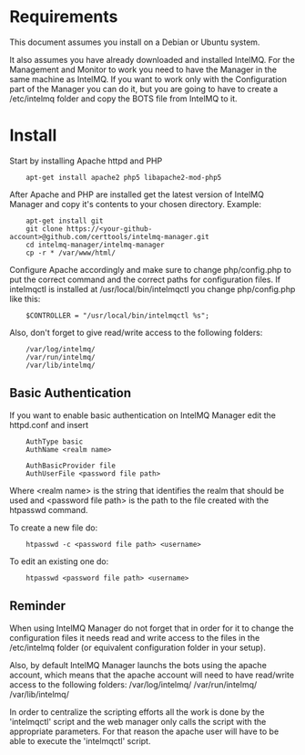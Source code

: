 # Requirements

This document assumes you install on a Debian or Ubuntu system. 

It also assumes you have already downloaded and installed IntelMQ. For the Management and Monitor to work you need to have the Manager in the same machine as IntelMQ. If you want to work only with the Configuration part of the Manager you can do it, but you are going to have to create a /etc/intelmq folder and copy the BOTS file from IntelMQ to it.

# Install

Start by installing Apache httpd and PHP

```
    apt-get install apache2 php5 libapache2-mod-php5
```

After Apache and PHP are installed get the latest version of IntelMQ Manager and copy it's contents to your chosen directory. Example:

```
    apt-get install git
    git clone https://<your-github-account>@github.com/certtools/intelmq-manager.git
    cd intelmq-manager/intelmq-manager
    cp -r * /var/www/html/
```

Configure Apache accordingly and make sure to change php/config.php to put the correct command and the correct paths for configuration files. If intelmqctl is installed at /usr/local/bin/intelmqctl you change php/config.php like this:

```
    $CONTROLLER = "/usr/local/bin/intelmqctl %s";
```

Also, don't forget to give read/write access to the following folders:

```
    /var/log/intelmq/
    /var/run/intelmq/
    /var/lib/intelmq/
```

## Basic Authentication

If you want to enable basic authentication on IntelMQ Manager edit the httpd.conf and insert 

```
    AuthType basic 
    AuthName <realm name>

    AuthBasicProvider file
    AuthUserFile <password file path>
```

Where &lt;realm name&gt; is the string that identifies the realm that should be used and &lt;password file path&gt; is the path to the file created with the htpasswd command.

To create a new file do:

```
    htpasswd -c <password file path> <username>
```

To edit an existing one do:

```
    htpasswd <password file path> <username>
```


## Reminder

When using IntelMQ Manager do not forget that in order for it to change the configuration files it needs read and write access to the files in the /etc/intelmq folder (or equivalent configuration folder in your setup).

Also, by default IntelMQ Manager launchs the bots using the apache account, which means that the apache account will need to have read/write access to the following folders:
/var/log/intelmq/
/var/run/intelmq/
/var/lib/intelmq/

In order to centralize the scripting efforts all the work is done by the 'intelmqctl' script and the web manager only calls the script with the appropriate parameters. For that reason the apache user will have to be able to execute the 'intelmqctl' script.
